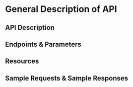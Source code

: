 # General Description of API

## API Description

## Endpoints & Parameters

## Resources

## Sample Requests & Sample Responses
